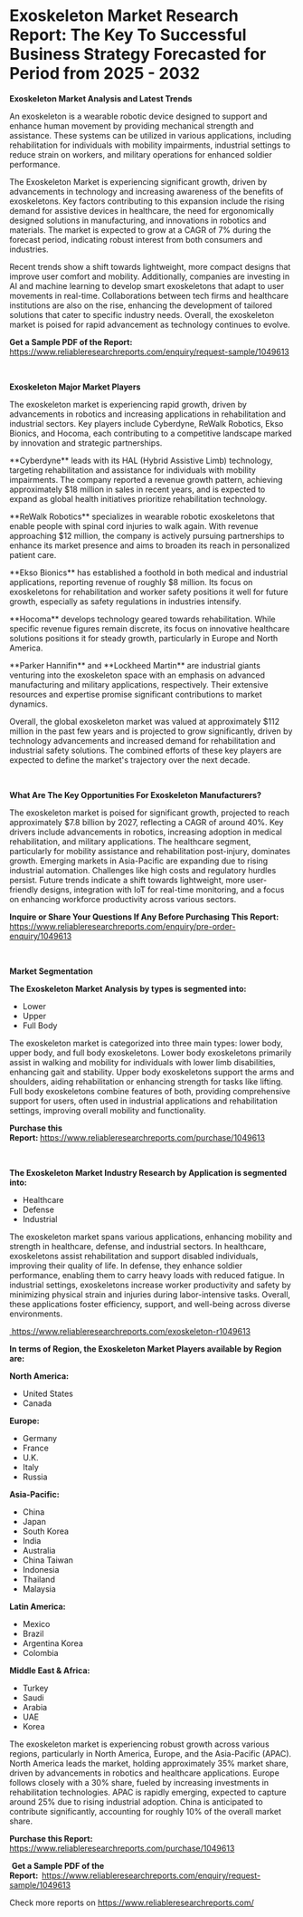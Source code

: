 <p><h1>Exoskeleton Market Research Report: The Key To Successful Business Strategy Forecasted for Period from 2025 - 2032</h1></p><p><strong>Exoskeleton Market Analysis and Latest Trends</strong></p>
<p><p>An exoskeleton is a wearable robotic device designed to support and enhance human movement by providing mechanical strength and assistance. These systems can be utilized in various applications, including rehabilitation for individuals with mobility impairments, industrial settings to reduce strain on workers, and military operations for enhanced soldier performance.</p><p>The Exoskeleton Market is experiencing significant growth, driven by advancements in technology and increasing awareness of the benefits of exoskeletons. Key factors contributing to this expansion include the rising demand for assistive devices in healthcare, the need for ergonomically designed solutions in manufacturing, and innovations in robotics and materials. The market is expected to grow at a CAGR of 7% during the forecast period, indicating robust interest from both consumers and industries.</p><p>Recent trends show a shift towards lightweight, more compact designs that improve user comfort and mobility. Additionally, companies are investing in AI and machine learning to develop smart exoskeletons that adapt to user movements in real-time. Collaborations between tech firms and healthcare institutions are also on the rise, enhancing the development of tailored solutions that cater to specific industry needs. Overall, the exoskeleton market is poised for rapid advancement as technology continues to evolve.</p></p>
<p><strong>Get a Sample PDF of the Report:&nbsp;</strong> <a href="https://www.reliableresearchreports.com/enquiry/request-sample/1049613?utm_campaign=2252&utm_medium=2&utm_source=Github&utm_content=ia&utm_term=23022025&utm_id=exoskeleton">https://www.reliableresearchreports.com/enquiry/request-sample/1049613</a></p>
<p>&nbsp;</p>
<p><strong>Exoskeleton Major Market Players</strong></p>
<p><p>The exoskeleton market is experiencing rapid growth, driven by advancements in robotics and increasing applications in rehabilitation and industrial sectors. Key players include Cyberdyne, ReWalk Robotics, Ekso Bionics, and Hocoma, each contributing to a competitive landscape marked by innovation and strategic partnerships.</p><p>**Cyberdyne** leads with its HAL (Hybrid Assistive Limb) technology, targeting rehabilitation and assistance for individuals with mobility impairments. The company reported a revenue growth pattern, achieving approximately $18 million in sales in recent years, and is expected to expand as global health initiatives prioritize rehabilitation technology.</p><p>**ReWalk Robotics** specializes in wearable robotic exoskeletons that enable people with spinal cord injuries to walk again. With revenue approaching $12 million, the company is actively pursuing partnerships to enhance its market presence and aims to broaden its reach in personalized patient care.</p><p>**Ekso Bionics** has established a foothold in both medical and industrial applications, reporting revenue of roughly $8 million. Its focus on exoskeletons for rehabilitation and worker safety positions it well for future growth, especially as safety regulations in industries intensify.</p><p>**Hocoma** develops technology geared towards rehabilitation. While specific revenue figures remain discrete, its focus on innovative healthcare solutions positions it for steady growth, particularly in Europe and North America.</p><p>**Parker Hannifin** and **Lockheed Martin** are industrial giants venturing into the exoskeleton space with an emphasis on advanced manufacturing and military applications, respectively. Their extensive resources and expertise promise significant contributions to market dynamics.</p><p>Overall, the global exoskeleton market was valued at approximately $112 million in the past few years and is projected to grow significantly, driven by technology advancements and increased demand for rehabilitation and industrial safety solutions. The combined efforts of these key players are expected to define the market's trajectory over the next decade.</p></p>
<p>&nbsp;</p>
<p><strong>What Are The Key Opportunities For Exoskeleton Manufacturers?</strong></p>
<p><p>The exoskeleton market is poised for significant growth, projected to reach approximately $7.8 billion by 2027, reflecting a CAGR of around 40%. Key drivers include advancements in robotics, increasing adoption in medical rehabilitation, and military applications. The healthcare segment, particularly for mobility assistance and rehabilitation post-injury, dominates growth. Emerging markets in Asia-Pacific are expanding due to rising industrial automation. Challenges like high costs and regulatory hurdles persist. Future trends indicate a shift towards lightweight, more user-friendly designs, integration with IoT for real-time monitoring, and a focus on enhancing workforce productivity across various sectors.</p></p>
<p><strong>Inquire or Share Your Questions If Any Before Purchasing This Report:</strong> <a href="https://www.reliableresearchreports.com/enquiry/pre-order-enquiry/1049613?utm_campaign=2252&utm_medium=2&utm_source=Github&utm_content=ia&utm_term=23022025&utm_id=exoskeleton">https://www.reliableresearchreports.com/enquiry/pre-order-enquiry/1049613</a></p>
<p>&nbsp;</p>
<p><strong>Market Segmentation</strong></p>
<p><strong>The Exoskeleton Market Analysis by types is segmented into:</strong></p>
<p><ul><li>Lower</li><li>Upper</li><li>Full Body</li></ul></p>
<p><p>The exoskeleton market is categorized into three main types: lower body, upper body, and full body exoskeletons. Lower body exoskeletons primarily assist in walking and mobility for individuals with lower limb disabilities, enhancing gait and stability. Upper body exoskeletons support the arms and shoulders, aiding rehabilitation or enhancing strength for tasks like lifting. Full body exoskeletons combine features of both, providing comprehensive support for users, often used in industrial applications and rehabilitation settings, improving overall mobility and functionality.</p></p>
<p><strong>Purchase this Report:&nbsp;</strong><a href="https://www.reliableresearchreports.com/purchase/1049613?utm_campaign=2252&utm_medium=2&utm_source=Github&utm_content=ia&utm_term=23022025&utm_id=exoskeleton">https://www.reliableresearchreports.com/purchase/1049613</a></p>
<p>&nbsp;</p>
<p><strong>The Exoskeleton Market Industry Research by Application is segmented into:</strong></p>
<p><ul><li>Healthcare</li><li>Defense</li><li>Industrial</li></ul></p>
<p><p>The exoskeleton market spans various applications, enhancing mobility and strength in healthcare, defense, and industrial sectors. In healthcare, exoskeletons assist rehabilitation and support disabled individuals, improving their quality of life. In defense, they enhance soldier performance, enabling them to carry heavy loads with reduced fatigue. In industrial settings, exoskeletons increase worker productivity and safety by minimizing physical strain and injuries during labor-intensive tasks. Overall, these applications foster efficiency, support, and well-being across diverse environments.</p></p>
<p><a href="https://www.reliableresearchreports.com/exoskeleton-r1049613?utm_campaign=2252&utm_medium=2&utm_source=Github&utm_content=ia&utm_term=23022025&utm_id=exoskeleton">&nbsp;https://www.reliableresearchreports.com/exoskeleton-r1049613</a></p>
<p><strong>In terms of Region, the Exoskeleton Market Players available by Region are:</strong></p>
<p>
    <p> <strong> North America: </strong>
        <ul>
            <li>United States</li>
            <li>Canada</li>
        </ul>
        </p> 
    <p> <strong> Europe: </strong>
        <ul>
            <li>Germany</li>
            <li>France</li>
            <li>U.K.</li>
            <li>Italy</li>
            <li>Russia</li>
        </ul>
        </p> 
    <p> <strong> Asia-Pacific: </strong>
        <ul>
            <li>China</li>
            <li>Japan</li>
            <li>South Korea</li>
            <li>India</li>
            <li>Australia</li>
            <li>China Taiwan</li>
            <li>Indonesia</li>
            <li>Thailand</li>
            <li>Malaysia</li>
        </ul>
        </p> 
    <p> <strong> Latin America: </strong>
        <ul>
            <li>Mexico</li>
            <li>Brazil</li>
            <li>Argentina Korea</li>
            <li>Colombia</li>
        </ul>
        </p> 
    <p> <strong> Middle East & Africa: </strong>
        <ul>
            <li>Turkey</li>
            <li>Saudi</li>
            <li>Arabia</li>
            <li>UAE</li>
            <li>Korea</li>
        </ul>
    </p>
    </p>
<p><p>The exoskeleton market is experiencing robust growth across various regions, particularly in North America, Europe, and the Asia-Pacific (APAC). North America leads the market, holding approximately 35% market share, driven by advancements in robotics and healthcare applications. Europe follows closely with a 30% share, fueled by increasing investments in rehabilitation technologies. APAC is rapidly emerging, expected to capture around 25% due to rising industrial adoption. China is anticipated to contribute significantly, accounting for roughly 10% of the overall market share.</p></p>
<p><strong>Purchase this Report: </strong><a href="https://www.reliableresearchreports.com/purchase/1049613?utm_campaign=2252&utm_medium=2&utm_source=Github&utm_content=ia&utm_term=23022025&utm_id=exoskeleton">https://www.reliableresearchreports.com/purchase/1049613</a></p>
<p>&nbsp;<strong>Get a Sample PDF of the Report:&nbsp;&nbsp;</strong><a href="https://www.reliableresearchreports.com/enquiry/request-sample/1049613?utm_campaign=2252&utm_medium=2&utm_source=Github&utm_content=ia&utm_term=23022025&utm_id=exoskeleton">https://www.reliableresearchreports.com/enquiry/request-sample/1049613</a></p>
<p><strong></strong></p>
<p>Check more reports on <a href="https://www.reliableresearchreports.com/?utm_campaign=2252&utm_medium=2&utm_source=Github&utm_content=ia&utm_term=23022025&utm_id=exoskeleton">https://www.reliableresearchreports.com/</a></p>